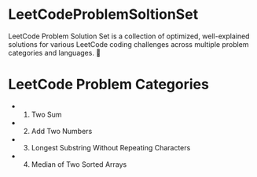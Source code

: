 # LeetCodeProblemSoltionSet
LeetCode Problem Solution Set is a collection of optimized, well-explained solutions for various LeetCode coding challenges across multiple problem categories and languages. 🚀

# LeetCode Problem Categories
* 1. Two Sum
* 2. Add Two Numbers
* 3. Longest Substring Without Repeating Characters
* 4. Median of Two Sorted Arrays